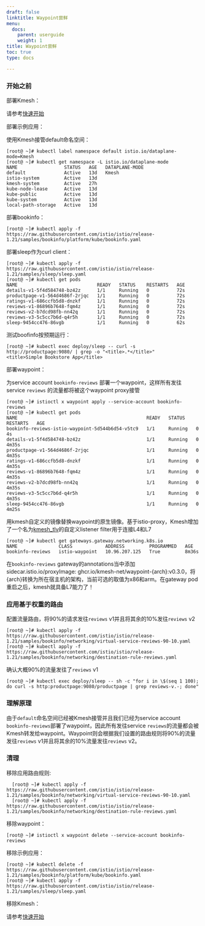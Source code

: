 ```yaml
---
draft: false
linktitle: Waypoint尝鲜
menu:
  docs:
    parent: userguide
    weight: 1
title: Waypoint尝鲜
toc: true
type: docs

---
```


### 开始之前

部署Kmesh：

  请参考[快速开始](https://kmesh.net/zh/docs/quickstart/)

部署示例应用：

  使用Kmesh接管default命名空间：

  ```
  [root@ ~]# kubectl label namespace default istio.io/dataplane-mode=Kmesh
  [root@ ~]# kubectl get namespace -L istio.io/dataplane-mode
  NAME                 STATUS   AGE   DATAPLANE-MODE
  default              Active   13d   Kmesh
  istio-system         Active   13d   
  kmesh-system         Active   27h   
  kube-node-lease      Active   13d   
  kube-public          Active   13d   
  kube-system          Active   13d   
  local-path-storage   Active   13d   
  ```
 
部署bookinfo：

  ```
  [root@ ~]# kubectl apply -f https://raw.githubusercontent.com/istio/istio/release-1.21/samples/bookinfo/platform/kube/bookinfo.yaml
  ```

部署sleep作为curl client：

  ```
  [root@ ~]# kubectl apply -f https://raw.githubusercontent.com/istio/istio/release-1.21/samples/sleep/sleep.yaml
  [root@ ~]# kubectl get pods
  NAME                             READY   STATUS    RESTARTS   AGE
  details-v1-5f4d584748-bz42z      1/1     Running   0          72s
  productpage-v1-564d4686f-2rjqc   1/1     Running   0          72s
  ratings-v1-686ccfb5d8-dnzkf      1/1     Running   0          72s
  reviews-v1-86896b7648-fqm4z      1/1     Running   0          72s
  reviews-v2-b7dcd98fb-nn42q       1/1     Running   0          72s
  reviews-v3-5c5cc7b6d-q4r5h       1/1     Running   0          72s
  sleep-9454cc476-86vgb            1/1     Running   0          62s
  ```

测试boofinfo按预期运行：

  ```
  [root@ ~]# kubectl exec deploy/sleep -- curl -s http://productpage:9080/ | grep -o "<title>.*</title>"
  <title>Simple Bookstore App</title>
  ```

部署waypoint：

  为service account `bookinfo-reviews` 部署一个waypoint，这样所有发往service `reviews` 的流量都将被这个waypoint proxy接管

  ```
  [root@ ~]# istioctl x waypoint apply --service-account bookinfo-reviews
  [root@ ~]# kubectl get pods
  NAME                                               READY   STATUS    RESTARTS   AGE
  bookinfo-reviews-istio-waypoint-5d544b6d54-v5tc9   1/1     Running   0          4s
  details-v1-5f4d584748-bz42z                        1/1     Running   0          4m35s
  productpage-v1-564d4686f-2rjqc                     1/1     Running   0          4m35s
  ratings-v1-686ccfb5d8-dnzkf                        1/1     Running   0          4m35s
  reviews-v1-86896b7648-fqm4z                        1/1     Running   0          4m35s
  reviews-v2-b7dcd98fb-nn42q                         1/1     Running   0          4m35s
  reviews-v3-5c5cc7b6d-q4r5h                         1/1     Running   0          4m35s
  sleep-9454cc476-86vgb                              1/1     Running   0          4m25s
  ```

  用kmesh自定义的镜像替换waypoint的原生镜像。基于istio-proxy，Kmesh增加了一个名为[kmesh_tlv](https://github.com/kmesh-net/waypoint/tree/master/source/extensions/filters/listener/kmesh_tlv)的自定义listener filter用于连接L4和L7

  ```
  [root@ ~]# kubectl get gateways.gateway.networking.k8s.io
  NAME               CLASS            ADDRESS         PROGRAMMED   AGE
  bookinfo-reviews   istio-waypoint   10.96.207.125   True         8m36s
  ```

  在`bookinfo-reviews` gateway的annotations当中添加sidecar.istio.io/proxyImage: ghcr.io/kmesh-net/waypoint-{arch}:v0.3.0，将{arch}转换为所在宿主机的架构，当前可选的取值为x86和arm。在gateway pod重启之后，kmesh就具备L7能力了！

### 应用基于权重的路由

配置流量路由，将90%的请求发往`reviews` v1并且将其余的10%发往`reviews` v2

  ```
  [root@ ~]# kubectl apply -f https://raw.githubusercontent.com/istio/istio/release-1.21/samples/bookinfo/networking/virtual-service-reviews-90-10.yaml
  [root@ ~]# kubectl apply -f https://raw.githubusercontent.com/istio/istio/release-1.21/samples/bookinfo/networking/destination-rule-reviews.yaml
  ```

确认大概90%的流量发往了`reviews` v1

  ```
  [root@ ~]# kubectl exec deploy/sleep -- sh -c "for i in \$(seq 1 100); do curl -s http:productpage:9080/productpage | grep reviews-v.-; done"
  ```

### 理解原理

由于`default`命名空间已经被Kmesh接管并且我们已经为service account `bookinfo-reviews`部署了waypoint，因此所有发往service `reviews`的流量都会被Kmesh转发给waypoint。Waypoint则会根据我们设置的路由规则将90%的流量发往`reviews` v1并且将其余的10%流量发往`reviews` v2。

### 清理

移除应用路由规则:

  ```
    [root@ ~]# kubectl apply -f https://raw.githubusercontent.com/istio/istio/release-1.21/samples/bookinfo/networking/virtual-service-reviews-90-10.yaml
    [root@ ~]# kubectl apply -f https://raw.githubusercontent.com/istio/istio/release-1.21/samples/bookinfo/networking/destination-rule-reviews.yaml  
  ```

移除waypoint：

  ```
  [root@ ~]# istioctl x waypoint delete --service-account bookinfo-reviews
  ```

移除示例应用：

  ```
  [root@ ~]# kubectl delete -f https://raw.githubusercontent.com/istio/istio/release-1.21/samples/bookinfo/platform/kube/bookinfo.yaml
  [root@ ~]# kubectl apply -f https://raw.githubusercontent.com/istio/istio/release-1.21/samples/sleep/sleep.yaml
  ```

移除Kmesh：

  请参考[快速开始](https://kmesh.net/zh/docs/quickstart/)
